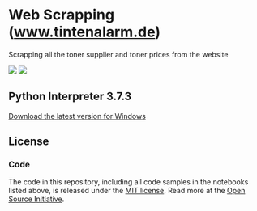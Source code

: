 # Web Scrapping (www.tintenalarm.de)
Scrapping all the toner supplier and toner prices from the website

<p>
  <img src="https://img.shields.io/github/license/rafathossain96/WebScrapping-www.tintenalarm.de.svg"/>
  <img src="https://img.shields.io/github/last-commit/rafathossain96/WebScrapping-www.tintenalarm.de.svg"/>
</p>

## Python Interpreter 3.7.3
<a href="https://www.python.org/downloads/">Download the latest version for Windows</a>

## License

### Code
The code in this repository, including all code samples in the notebooks listed above, is released under the [MIT license](LICENSE-CODE). Read more at the [Open Source Initiative](https://opensource.org/licenses/MIT).
